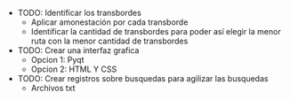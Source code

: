 * TODO: Identificar los transbordes
  * Aplicar amonestación por cada transborde
  * Identificar la cantidad de transbordes para poder así elegir la menor ruta con la menor cantidad de transbordes
* TODO: Crear una interfaz grafica
  * Opcion 1: Pyqt
  * Opcion 2: HTML Y CSS
* TODO: Crear registros sobre busquedas para agilizar las busquedas
  * Archivos txt
